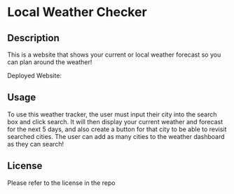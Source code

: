 # Local Weather Checker

## Description

This is a website that shows your current or local weather forecast 
so you can plan around the weather!

Deployed Website:

## Usage

To use this weather tracker, the user must input their city into the 
search box and click search. It will then display your current weather 
and forecast for the next 5 days, and also create a button for that city 
to be able to revisit searched cities. The user can add as many cities 
to the weather dashboard as they can search!

## License

Please refer to the license in the repo
